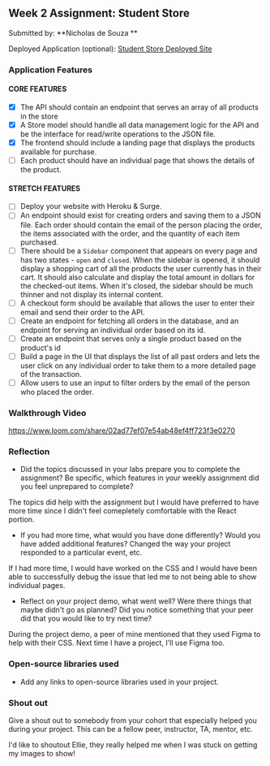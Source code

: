 
## Week 2 Assignment: Student Store

Submitted by: **Nicholas de Souza **

Deployed Application (optional): [Student Store Deployed Site](ADD_LINK_HERE)

### Application Features

#### CORE FEATURES

- [x] The API should contain an endpoint that serves an array of all products in the store
- [x] A Store model should handle all data management logic for the API and be the interface for read/write operations to the JSON file.
- [x] The frontend should include a landing page that displays the products available for purchase.
- [ ] Each product should have an individual page that shows the details of the product.

#### STRETCH FEATURES

- [ ] Deploy your website with Heroku & Surge. 
- [ ] An endpoint should exist for creating orders and saving them to a JSON file. Each order should contain the email of the person placing the order, the items associated with the order, and the quantity of each item purchased.
- [ ] There should be a `Sidebar` component that appears on every page and has two states - `open` and `closed`. When the sidebar is opened, it should display a shopping cart of all the products the user currently has in their cart. It should also calculate and display the total amount in dollars for the checked-out items. When it's closed, the sidebar should be much thinner and not display its internal content.
- [ ] A checkout form should be available that allows the user to enter their email and send their order to the API.
- [ ] Create an endpoint for fetching all orders in the database, and an endpoint for serving an individual order based on its id.
- [ ] Create an endpoint that serves only a single product based on the product's id
- [ ] Build a page in the UI that displays the list of all past orders and lets the user click on any individual order to take them to a more detailed page of the transaction.
- [ ] Allow users to use an input to filter orders by the email of the person who placed the order.

### Walkthrough Video

https://www.loom.com/share/02ad77ef07e54ab48ef4ff723f3e0270

### Reflection

* Did the topics discussed in your labs prepare you to complete the assignment? Be specific, which features in your weekly assignment did you feel unprepared to complete?

The topics did help with the assignment but I would have preferred to have more time since I didn't feel comepletely comfortable with the React portion.

* If you had more time, what would you have done differently? Would you have added additional features? Changed the way your project responded to a particular event, etc.
  
If I had more time, I would have worked on the CSS and I would have been able to successfully debug the issue that led me to not being able to show individual pages.

* Reflect on your project demo, what went well? Were there things that maybe didn't go as planned? Did you notice something that your peer did that you would like to try next time?

During the project demo, a peer of mine mentioned that they used Figma to help with their CSS. Next time I have a project, I'll use Figma too.

### Open-source libraries used

- Add any links to open-source libraries used in your project.

### Shout out

Give a shout out to somebody from your cohort that especially helped you during your project. This can be a fellow peer, instructor, TA, mentor, etc.

I'd like to shoutout Ellie, they really helped me when I was stuck on getting my images to show!
